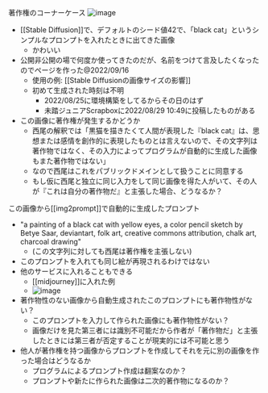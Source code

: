 
著作権のコーナーケース
![image](https://gyazo.com/0ed967f2faddaba3bb4b3868949df758/thumb/1000)
- [[Stable Diffusion]]で、デフォルトのシード値42で、「black cat」というシンプルなプロンプトを入れたときに出てきた画像
    - かわいい
- 公開非公開の場で何度か使ってきたのだが、名前をつけて言及したくなったのでページを作った@2022/09/16
    - 使用の例: [[Stable Diffusionの画像サイズの影響]]
    - 初めて生成された時刻は不明
        - 2022/08/25に環境構築をしてるからその日のはず
        - 未踏ジュニアScrapboxに2022/08/29 10:49に投稿したものがある
- この画像に著作権が発生するかどうか
    - 西尾の解釈では「黒猫を描きたくて人間が表現した『black cat』は、思想または感情を創作的に表現したものとは言えないので、その文字列は著作物ではなく、その入力によってプログラムが自動的に生成した画像もまた著作物ではない」
    - なので西尾はこれをパブリックドメインとして扱うことに同意する
    - もし仮に西尾と独立に同じ入力をして同じ画像を得た人がいて、その人が『これは自分の著作物だ』と主張した場合、どうなるか？

この画像から[[img2prompt]]で自動的に生成したプロンプト
- "a painting of a black cat with yellow eyes, a color pencil sketch by Betye Saar, deviantart, folk art, creative commons attribution, chalk art, charcoal drawing"
    - (この文字列に対しても西尾は著作権を主張しない)
- このプロンプトを入れても同じ絵が再現されるわけではない
- 他のサービスに入れることもできる
    - [[midjourney]]に入れた例
    - ![image](https://gyazo.com/36b029a511d2aeedcf164618420940ba/thumb/1000)
- 著作物性のない画像から自動生成されたこのプロンプトにも著作物性がない？
    - このプロンプトを入力して作られた画像にも著作物性がない？
    - 画像だけを見た第三者には識別不可能だから作者が「著作物だ」と主張したときには第三者が否定することが現実的には不可能と思う
- 他人が著作権を持つ画像からプロンプトを作成してそれを元に別の画像を作った場合はどうなるか
    - プログラムによるプロンプト作成は翻案なのか？
    - プロンプトや新たに作られた画像は二次的著作物になるのか？
